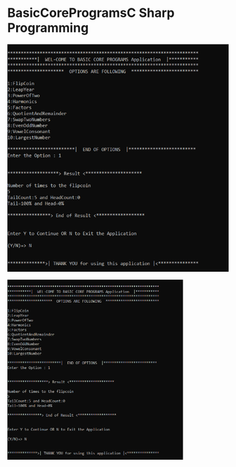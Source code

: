 # BasicCoreProgramsC Sharp Programming
![MasterHead](https://github.com/Pra3496/BasicCoreProgramsCShp/blob/main/BasicCore.PNG)

<img align="middle" alt="Coding" width="400" src="https://github.com/Pra3496/BasicCoreProgramsCShp/blob/main/BasicCore.PNG" style="vertical-align:middle" >


         
